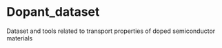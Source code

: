 # Dopant_dataset
Dataset and tools related to transport properties of doped semiconductor materials
